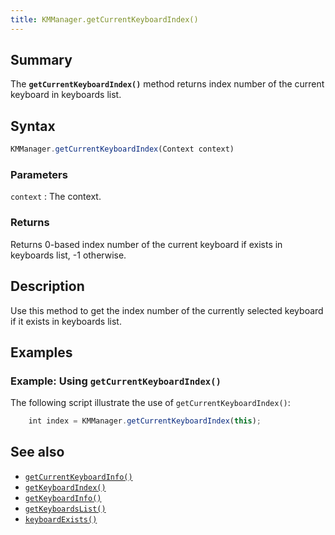 ```yaml
---
title: KMManager.getCurrentKeyboardIndex()
---
```


## Summary

The **`getCurrentKeyboardIndex()`** method returns index number of the
current keyboard in keyboards list.

## Syntax

``` javascript
KMManager.getCurrentKeyboardIndex(Context context)
```

### Parameters

`context`
:   The context.

### Returns

Returns 0-based index number of the current keyboard if exists in
keyboards list, -1 otherwise.

## Description

Use this method to get the index number of the currently selected
keyboard if it exists in keyboards list.

## Examples

### Example: Using `getCurrentKeyboardIndex()`

The following script illustrate the use of `getCurrentKeyboardIndex()`:

``` javascript
    int index = KMManager.getCurrentKeyboardIndex(this);
```

## See also

-   [`getCurrentKeyboardInfo()`](getCurrentKeyboardInfo)
-   [`getKeyboardIndex()`](getKeyboardIndex)
-   [`getKeyboardInfo()`](getKeyboardInfo)
-   [`getKeyboardsList()`](getKeyboardsList)
-   [`keyboardExists()`](keyboardExists)
